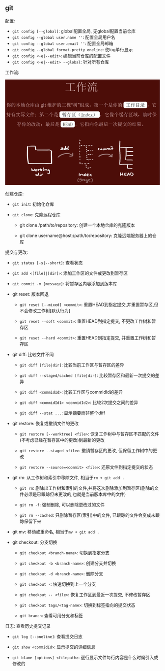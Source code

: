
## git

配置:

- `git config [--global]`: global配置全局, 无global配置当前仓库
- `git config --global user.name ''`: 配置全局用户名
- `git config --global user.email ''`: 配置全局邮箱
- `git config --global format.pretty oneline`: 使log单行显示
- `git config <-e|--edit>`: 编辑当前仓库的配置文件
- `git config <-e|--edit> --global`: 针对所有仓库

工作流:

<img src="./assets/git工作流.png" alt="git工作流" style="zoom: 50%;" />

创建仓库:

- `git init`: 初始化仓库

- `git clone`: 克隆远程仓库

  - git clone /path/to/repository: 创建一个本地仓库的克隆版本
  
  - git clone username@host:/path/to/repository: 克隆远端服务器上的仓库

提交与更改:

- `git status [-s|--short]`: 查看状态

- `git add <[file]|[dir]>`: 添加工作区的文件或更改到暂存区

- `git commit -m [message]`: 将暂存区内容添加到版本库

- git reset: 版本回退

  - `git reset [--mixed] <commit>`: 重置HEAD到指定提交,并重置暂存区,但不会修改工作树[默认行为]

  - `git reset --soft <commit>`: 重置HEAD到指定提交, 不更改工作树和暂存区

  - `git reset --hard <commit>`: 重置HEAD到指定提交, 并重置工作树和暂存区

- git diff: 比较文件不同

  - `git diff [file|dir]`: 比较当前工作区与暂存区的差异

  - `git diff --staged/cached [file|dir]`: 比较暂存区和最新一次提交的差异

  - `git diff <commidId>`: 比较工作区与commidId的差异

  - `git diff <commidId1> <commidId2>`: 比较2次提交之间的差异

  - `git diff --stat ...`: 显示摘要而非整个diff 

- git restore: 恢复或撤销文件的更改

  - `git restore [--worktree] <file>`: 恢复工作树中与暂存区不匹配的文件(不考虑已经在暂存区中的更改)到最新的更改

  - `git restore --staged <file>`: 撤销暂存区的更改, 但保留工作树中的更改

  - `git restore --source=<commit> <file>`: 还原文件到指定提交的状态

- git rm: 从工作树和索引中移除文件, 相当于`rm + git add .`

  - `git rm`: 删除出工作树和索引的文件,并将这次删除添加到暂存区(删除的文件必须是已跟踪但未更改的,也就是当前版本库中的文件)

  - `git rm -f`: 强制删除, 可以删除更改过的文件

  - `git rm --cached`: 只删除暂存区(索引)中的文件, 已跟踪的文件会变成未跟踪保留下来

- git mv: 移动或重命名, 相当于`mv + git add .`

- git checkout: 分支切换

  - `git checkout <branch-name>`: 切换到指定分支

  - `git checkout -b <branch-name>`: 创建分支并切换

  - `git checkout -d <branch-name>`: 删除分支

  - `git checkout -`: 快速切换到上一个分支

  - `git checkout -- <file>`: 恢复工作区到最近一次提交, 不修改暂存区

  - `git checkout tags/<tag-name>`: 切换到标签指向的提交状态

  - `git branch`: 查看可用分支和标签

日志: 查看历史提交记录

- `git log [--oneline]`: 查看提交日志

- `git show <commidId>`: 显示提交的详细信息

- `git blame [options] <filepath>`: 逐行显示文件每行内容是什么时候引入或修改的

